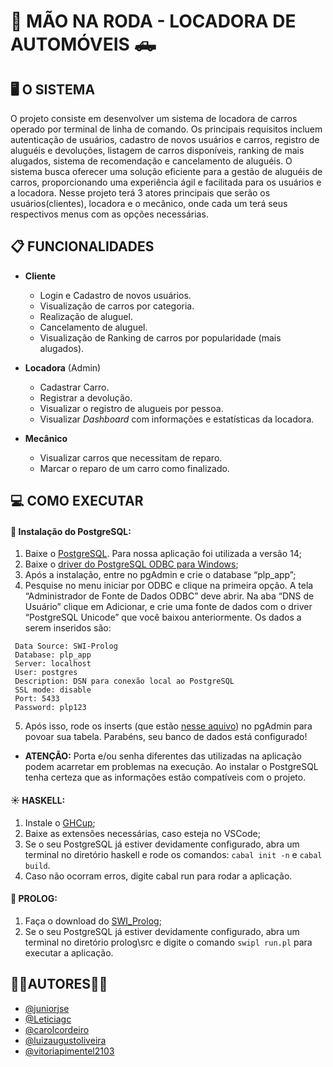 # 🚗 MÃO NA RODA - LOCADORA DE AUTOMÓVEIS 🛻

## 🖥️ O SISTEMA

O projeto consiste em desenvolver um sistema de locadora de carros operado por terminal de linha de comando. Os principais requisitos incluem autenticação de usuários, cadastro de novos usuários e carros, registro de aluguéis e devoluções, listagem de carros disponíveis, ranking de mais alugados, sistema de recomendação e cancelamento de aluguéis. O sistema busca oferecer uma solução eficiente para a gestão de aluguéis de carros, proporcionando uma experiência ágil e facilitada para os usuários e a locadora. Nesse projeto terá 3 atores principais que serão os usuários(clientes), locadora e o mecânico, onde cada um terá seus respectivos menus com as opções necessárias.

## 📋 FUNCIONALIDADES

* **Cliente**  
     - Login e Cadastro de novos usuários.
     - Visualização de carros por categoria.
     - Realização de aluguel.
     - Cancelamento de aluguel.
     - Visualização de Ranking de carros por popularidade (mais alugados).

* **Locadora** (Admin)  
     - Cadastrar Carro.
     - Registrar a devolução.
     - Visualizar o registro de alugueis por pessoa.
     - Visualizar _Dashboard_ com informações e estatísticas da locadora.

* **Mecânico**  
     - Visualizar carros que necessitam de reparo.
     - Marcar o reparo de um carro como finalizado.

## 💻 COMO EXECUTAR

#### 🎲 Instalação do PostgreSQL:

1. Baixe o [PostgreSQL](https://www.enterprisedb.com/postgresql-tutorial-resources-training-2?uuid=b63d9058-0ab9-44f7-aef0-ec0e0e2414e5&campaignId=Product_Trial_PostgreSQL_14). Para nossa aplicação foi utilizada a versão 14;  
2. Baixe o [driver do PostgreSQL ODBC para Windows](https://www.postgresql.org/ftp/odbc/versions/msi/);
3. Após a instalação, entre no pgAdmin e crie o database “plp_app”;
4. Pesquise no menu iniciar por ODBC e clique na primeira opção. A tela “Administrador de Fonte de Dados ODBC” deve abrir. Na aba “DNS de Usuário” clique em Adicionar, e crie uma fonte de dados com o driver “PostgreSQL Unicode” que você baixou anteriormente. Os dados a serem inseridos são:  
>
     Data Source: SWI-Prolog 
     Database: plp_app
     Server: localhost
     User: postgres
     Description: DSN para conexão local ao PostgreSQL
     SSL mode: disable
     Port: 5433
     Password: plp123 
5. Após isso, rode os inserts (que estão [nesse aquivo](inserts.sql)) no pgAdmin para povoar sua tabela. Parabéns, seu banco de dados está configurado!
- **ATENÇÃO:** Porta e/ou senha diferentes das utilizadas na aplicação podem acarretar em problemas na execução. Ao instalar o PostgreSQL tenha certeza que as informações estão compatíveis com o projeto.

#### ☀️ HASKELL:

1. Instale o [GHCup](https://www.haskell.org/ghcup/);
2. Baixe as extensões necessárias, caso esteja no VSCode;
3. Se o seu PostgreSQL já estiver devidamente configurado, abra um terminal no diretório haskell e rode os comandos: `cabal init -n` e `cabal build`.
4. Caso não ocorram erros, digite cabal run para rodar a aplicação.

#### 🦉 PROLOG:
 
1. Faça o download do [SWI_Prolog](https://www.swi-prolog.org/download/stable);  
2. Se o seu PostgreSQL já estiver devidamente configurado, abra um terminal no diretório prolog\src e digite o comando `swipl run.pl` para executar a aplicação.


## 👩‍💻AUTORES👨‍💻
- [@juniorjse](https://github.com/juniorjse)
- [@Leticiagc](https://github.com/Leticiagc)
- [@carolcordeiro](https://github.com/carolcordeiro)
- [@luizaugustoliveira](https://github.com/luizaugustoliveira)
- [@vitoriapimentel2103](https://github.com/vitoriapimentel2103)
